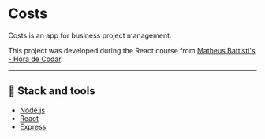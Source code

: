 # Costs
Costs is an app for business project management.

This project was developed during the React course from [Matheus Battisti's - Hora de Codar](https://www.youtube.com/watch?v=FXqX7oof0I4&list=PLnDvRpP8BneyVA0SZ2okm-QBojomniQVO&index=1&ab_channel=MatheusBattisti-HoradeCodar).

<hr />

## 🚀 Stack and tools
* [Node.js](https://nodejs.org/en/)
* [React](https://reactjs.org/)
* [Express](https://expressjs.com/pt-br/)
